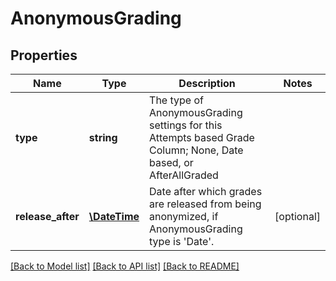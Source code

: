 # AnonymousGrading

## Properties
Name | Type | Description | Notes
------------ | ------------- | ------------- | -------------
**type** | **string** | The type of AnonymousGrading settings for this Attempts based Grade Column; None, Date based, or AfterAllGraded | 
**release_after** | [**\DateTime**](\DateTime.md) | Date after which grades are released from being anonymized, if AnonymousGrading type is &#39;Date&#39;. | [optional] 

[[Back to Model list]](../README.md#documentation-for-models) [[Back to API list]](../README.md#documentation-for-api-endpoints) [[Back to README]](../README.md)


